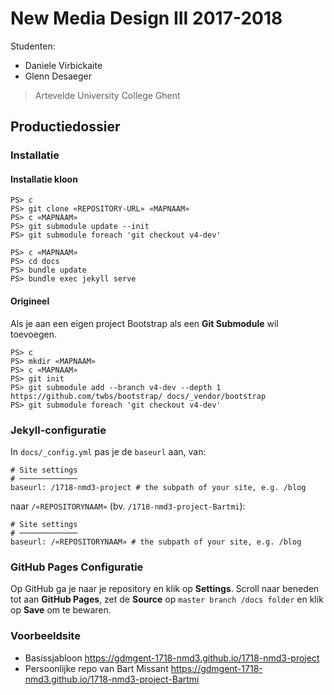 New Media Design III 2017-2018
==============================

Studenten:

 - Daniele Virbickaite
 - Glenn Desaeger

> Artevelde University College Ghent

Productiedossier
----------------

### Installatie

#### Installatie kloon

```
PS> c
PS> git clone «REPOSITORY-URL» «MAPNAAM»
PS> c «MAPNAAM»
PS> git submodule update --init
PS> git submodule foreach 'git checkout v4-dev'
```

```
PS> c «MAPNAAM»
PS> cd docs
PS> bundle update
PS> bundle exec jekyll serve
```

#### Origineel

Als je aan een eigen project Bootstrap als een **Git Submodule** wil toevoegen.

```
PS> c
PS> mkdir «MAPNAAM»
PS> c «MAPNAAM»
PS> git init
PS> git submodule add --branch v4-dev --depth 1 https://github.com/twbs/bootstrap/ docs/_vendor/bootstrap
PS> git submodule foreach 'git checkout v4-dev'
```

### Jekyll-configuratie

In `docs/_config.yml` pas je de `baseurl` aan, van:

```
# Site settings
# ─────────────
baseurl: /1718-nmd3-project # the subpath of your site, e.g. /blog
```

naar `/«REPOSITORYNAAM»` (bv. `/1718-nmd3-project-Bartmi`):

```
# Site settings
# ─────────────
baseurl: /«REPOSITORYNAAM» # the subpath of your site, e.g. /blog
```

### GitHub Pages Configuratie

Op GitHub ga je naar je repository en klik op **Settings**. Scroll naar beneden tot aan **GitHub Pages**, zet de **Source** op `master branch /docs folder` en klik op **Save** om te bewaren.

### Voorbeeldsite

 - Basissjabloon <https://gdmgent-1718-nmd3.github.io/1718-nmd3-project>
 - Persoonlijke repo van Bart Missant <https://gdmgent-1718-nmd3.github.io/1718-nmd3-project-Bartmi>